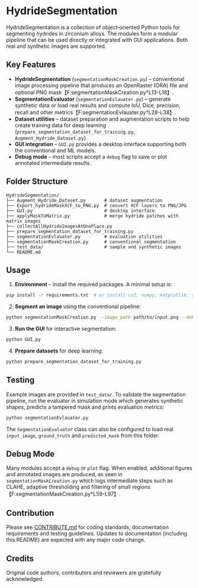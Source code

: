 # HydrideSegmentation

HydrideSegmentation is a collection of object‑oriented Python tools for segmenting
hydrides in zirconium alloys.  The modules form a modular pipeline that can be
used directly or integrated with GUI applications.  Both real and synthetic
images are supported.

## Key Features

- **HydrideSegmentation** (`segmentationMaskCreation.py`) – conventional image
  processing pipeline that produces an OpenRaster (ORA) file and optional PNG
  mask【F:segmentationMaskCreation.py†L13-L18】.
- **SegmentationEvaluator** (`segmentationEvlauater.py`) – generate synthetic
  data or load real results and compute IoU, Dice, precision, recall and other
  metrics【F:segmentationEvlauater.py†L28-L38】.
- **Dataset utilities** – dataset preparation and augmentation scripts to help
  create training data for deep learning (`prepare_segmentation_dataset_for_training.py`,
  `Augment_Hydride_Dataset.py`).
- **GUI integration** – `GUI.py` provides a desktop interface supporting both the
  conventional and ML models.
- **Debug mode** – most scripts accept a `debug` flag to save or plot annotated
  intermediate results.

## Folder Structure

```
HydrideSegmentation/
├── Augment_Hydride_Dataset.py       # dataset augmentation
├── Export_hydrideMaskXCF_to_PNG.py  # convert XCF layers to PNG/JPG
├── GUI.py                           # desktop interface
├── applyMaskToMatrix.py             # merge hydride patches with matrix images
├── collectAllHydrideImagesAtOnePlace.py
├── prepare_segmentation_dataset_for_training.py
├── segmentationEvlauater.py         # evaluation utilities
├── segmentationMaskCreation.py      # conventional segmentation
├── test_data/                       # sample and synthetic images
└── README.md
```

## Usage

1. **Environment** – install the required packages.  A minimal setup is:

```bash
pip install -r requirements.txt  # or install cv2, numpy, matplotlib, scikit-learn, albumentations, etc.
```

2. **Segment an image** using the conventional pipeline:

```bash
python segmentationMaskCreation.py --image_path path/to/input.png --debug
```

3. **Run the GUI** for interactive segmentation:

```bash
python GUI.py
```

4. **Prepare datasets** for deep learning:

```bash
python prepare_segmentation_dataset_for_training.py
```

## Testing

Example images are provided in `test_data/`.  To validate the segmentation
pipeline, run the evaluator in simulation mode which generates synthetic
shapes, predicts a tampered mask and prints evaluation metrics:

```bash
python segmentationEvlauater.py
```

The `SegmentationEvaluator` class can also be configured to load real
`input_image`, `ground_truth` and `predicted_mask` from this folder.

## Debug Mode

Many modules accept a `debug` or `plot` flag.  When enabled, additional figures
and annotated images are produced, as seen in `segmentationMaskCreation.py`
which logs intermediate steps such as CLAHE, adaptive thresholding and filtering
of small regions【F:segmentationMaskCreation.py†L59-L97】.

## Contribution

Please see [CONTRIBUTE.md](CONTRIBUTE.md) for coding standards, documentation
requirements and testing guidelines.  Updates to documentation (including this
README) are expected with any major code change.

## Credits

Original code authors, contributors and reviewers are gratefully acknowledged.
